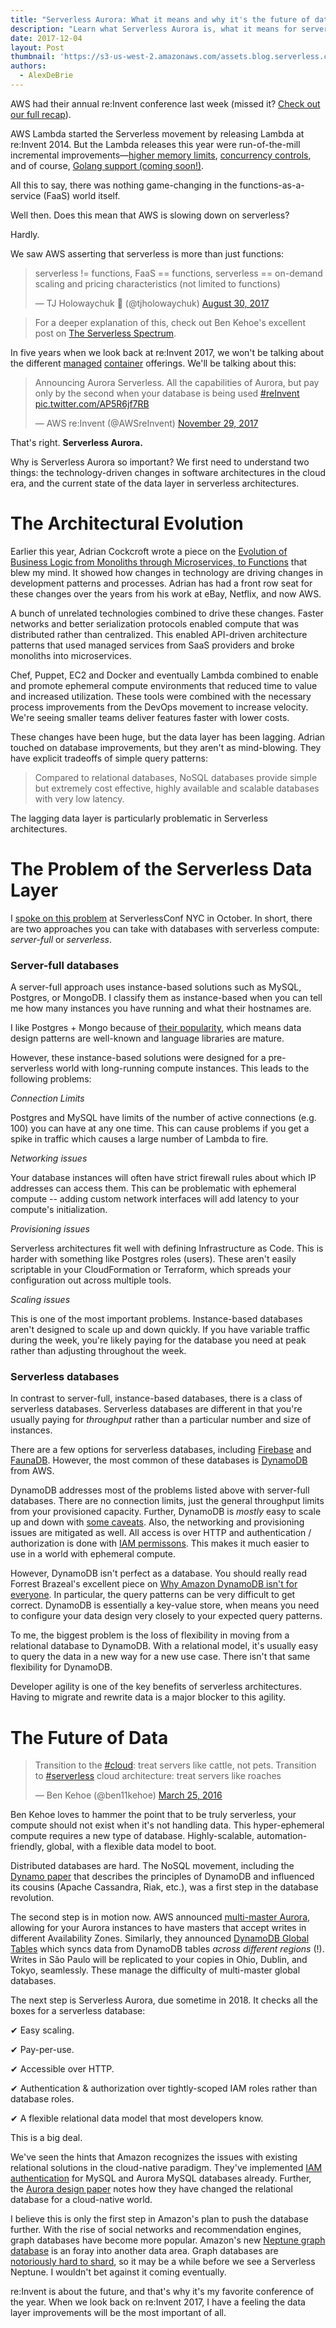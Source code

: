 ```yaml
---
title: "Serverless Aurora: What it means and why it's the future of data"
description: "Learn what Serverless Aurora is, what it means for serverless developers, and why we think it's the future of data. "
date: 2017-12-04
layout: Post
thumbnail: 'https://s3-us-west-2.amazonaws.com/assets.blog.serverless.com/awsreinvent.jpg'
authors:
  - AlexDeBrie
---
```


AWS had their annual re:Invent conference last week (missed it? [Check out our full recap](https://serverless.com/blog/ultimate-list-serverless-announcements-reinvent/)).

AWS Lambda started the Serverless movement by releasing Lambda at re:Invent 2014. But the Lambda releases this year were run-of-the-mill incremental improvements—[higher memory limits](https://serverless.com/blog/ultimate-list-serverless-announcements-reinvent/#3gb-memory), [concurrency controls](https://serverless.com/blog/ultimate-list-serverless-announcements-reinvent/#concurrency-controls), and of course, [Golang support (coming soon!)](https://serverless.com/blog/ultimate-list-serverless-announcements-reinvent/#golang-support).

All this to say, there was nothing game-changing in the functions-as-a-service (FaaS) world itself. 

Well then. Does this mean that AWS is slowing down on serverless?

Hardly.

We saw AWS asserting that serverless is more than just functions: 

<blockquote class="twitter-tweet" data-lang="en"><p lang="en" dir="ltr">serverless != functions, FaaS == functions, serverless == on-demand scaling and pricing characteristics (not limited to functions)</p>&mdash; TJ Holowaychuk 🐥 (@tjholowaychuk) <a href="https://twitter.com/tjholowaychuk/status/902999008674594816?ref_src=twsrc%5Etfw">August 30, 2017</a></blockquote>
<script async src="https://platform.twitter.com/widgets.js" charset="utf-8"></script>

> For a deeper explanation of this, check out Ben Kehoe's excellent post on [The Serverless Spectrum](https://read.acloud.guru/the-serverless-spectrum-147b02cb2292).

In five years when we look back at re:Invent 2017, we won't be talking about the different [managed](https://serverless.com/blog/ultimate-list-serverless-announcements-reinvent/#aws-eks) [container](https://serverless.com/blog/ultimate-list-serverless-announcements-reinvent/#aws-fargate) offerings. We'll be talking about this:

<blockquote class="twitter-tweet" data-lang="en"><p lang="en" dir="ltr">Announcing Aurora Serverless. All the capabilities of Aurora, but pay only by the second when your database is being used <a href="https://twitter.com/hashtag/reInvent?src=hash&amp;ref_src=twsrc%5Etfw">#reInvent</a> <a href="https://t.co/AP5R6jf7RB">pic.twitter.com/AP5R6jf7RB</a></p>&mdash; AWS re:Invent (@AWSreInvent) <a href="https://twitter.com/AWSreInvent/status/935913292903604224?ref_src=twsrc%5Etfw">November 29, 2017</a></blockquote>
<script async src="https://platform.twitter.com/widgets.js" charset="utf-8"></script>

That's right. **Serverless Aurora.**

Why is Serverless Aurora so important? We first need to understand two things: the technology-driven changes in software architectures in the cloud era, and the current state of the data layer in serverless architectures.

# The Architectural Evolution

Earlier this year, Adrian Cockcroft wrote a piece on the [Evolution of Business Logic from Monoliths through Microservices, to Functions](https://read.acloud.guru/evolution-of-business-logic-from-monoliths-through-microservices-to-functions-ff464b95a44d) that blew my mind. It showed how changes in technology are driving changes in development patterns and processes. Adrian has had a front row seat for these changes over the years from his work at eBay, Netflix, and now AWS.

A bunch of unrelated technologies combined to drive these changes. Faster networks and better serialization protocols enabled compute that was distributed rather than centralized. This enabled API-driven architecture patterns that used managed services from SaaS providers and broke monoliths into microservices.

Chef, Puppet, EC2 and Docker and eventually Lambda combined to enable and promote ephemeral compute environments that reduced time to value and increased utilization. These tools were combined with the necessary process improvements from the DevOps movement to increase velocity. We're seeing smaller teams deliver features faster with lower costs.

These changes have been huge, but the data layer has been lagging. Adrian touched on database improvements, but they aren't as mind-blowing. They have explicit tradeoffs of simple query patterns:

> Compared to relational databases, NoSQL databases provide simple but extremely cost effective, highly available and scalable databases with very low latency.

The lagging data layer is particularly problematic in Serverless architectures.

# The Problem of the Serverless Data Layer

I [spoke on this problem](https://serverless.com/blog/serverless-conf-2017-nyc-recap/#data-layer-in-the-serverless-world) at ServerlessConf NYC in October. In short, there are two approaches you can take with databases with serverless compute: _server-full_ or _serverless_.

### Server-full databases

A server-full approach uses instance-based solutions such as MySQL, Postgres, or MongoDB. I classify them as instance-based when you can tell me how many instances you have running and what their hostnames are.

I like Postgres + Mongo because of [their popularity](https://db-engines.com/en/ranking), which means data design patterns are well-known and language libraries are mature.

However, these instance-based solutions were designed for a pre-serverless world with long-running compute instances. This leads to the following problems:

_Connection Limits_

Postgres and MySQL have limits of the number of active connections (e.g. 100) you can have at any one time. This can cause problems if you get a spike in traffic which causes a large number of Lambda to fire.

_Networking issues_ 

Your database instances will often have strict firewall rules about which IP addresses can access them. This can be problematic with ephemeral compute -- adding custom network interfaces will add latency to your compute's initialization.

_Provisioning issues_ 

Serverless architectures fit well with defining Infrastructure as Code. This is harder with something like Postgres roles (users). These aren't easily scriptable in your CloudFormation or Terraform, which spreads your configuration out across multiple tools.

_Scaling issues_

This is one of the most important problems. Instance-based databases aren't designed to scale up and down quickly. If you have variable traffic during the week, you're likely paying for the database you need at peak rather than adjusting throughout the week.

### Serverless databases

In contrast to server-full, instance-based databases, there is a class of serverless databases. Serverless databases are different in that you're usually paying for _throughput_ rather than a particular number and size of instances.

There are a few options for serverless databases, including [Firebase](https://firebase.google.com/) and [FaunaDB](https://fauna.com/). However, the most common of these databases is [DynamoDB](https://aws.amazon.com/dynamodb/) from AWS.

DynamoDB addresses most of the problems listed above with server-full databases. There are no connection limits, just the general throughput limits from your provisioned capacity. Further, DynamoDB is _mostly_ easy to scale up and down with [some caveats](https://read.acloud.guru/why-amazon-dynamodb-isnt-for-everyone-and-how-to-decide-when-it-s-for-you-aefc52ea9476#5aa1). Also, the networking and provisioning issues are mitigated as well. All access is over HTTP and authentication / authorization is done with [IAM permissons](https://serverless.com/blog/abcs-of-iam-permissions/). This makes it much easier to use in a world with ephemeral compute.

However, DynamoDB isn't perfect as a database. You should really read Forrest Brazeal's excellent piece on [Why Amazon DynamoDB isn't for everyone](https://read.acloud.guru/why-amazon-dynamodb-isnt-for-everyone-and-how-to-decide-when-it-s-for-you-aefc52ea9476). In particular, the query patterns can be very difficult to get correct. DynamoDB is essentially a key-value store, when means you need to configure your data design very closely to your expected query patterns.

To me, the biggest problem is the loss of flexibility in moving from a relational database to DynamoDB. With a relational model, it's usually easy to query the data in a new way for a new use case. There isn't that same flexibility for DynamoDB. 

Developer agility is one of the key benefits of serverless architectures. Having to migrate and rewrite data is a major blocker to this agility.

# The Future of Data

<blockquote class="twitter-tweet" data-lang="en"><p lang="en" dir="ltr">Transition to the <a href="https://twitter.com/hashtag/cloud?src=hash&amp;ref_src=twsrc%5Etfw">#cloud</a>: treat servers like cattle, not pets. Transition to <a href="https://twitter.com/hashtag/serverless?src=hash&amp;ref_src=twsrc%5Etfw">#serverless</a> cloud architecture: treat servers like roaches</p>&mdash; Ben Kehoe (@ben11kehoe) <a href="https://twitter.com/ben11kehoe/status/713322946891227136?ref_src=twsrc%5Etfw">March 25, 2016</a></blockquote>
<script async src="https://platform.twitter.com/widgets.js" charset="utf-8"></script>

Ben Kehoe loves to hammer the point that to be truly serverless, your compute should not exist when it's not handling data. This hyper-ephemeral compute requires a new type of database. Highly-scalable, automation-friendly, global, with a flexible data model to boot.

Distributed databases are hard. The NoSQL movement, including the [Dynamo paper](http://www.allthingsdistributed.com/files/amazon-dynamo-sosp2007.pdf) that describes the principles of DynamoDB and influenced its cousins (Apache Cassandra, Riak, etc.), was a first step in the database revolution. 

The second step is in motion now.  AWS announced [multi-master Aurora](https://aws.amazon.com/about-aws/whats-new/2017/11/sign-up-for-the-preview-of-amazon-aurora-multi-master/), allowing for your Aurora instances to have masters that accept writes in different Availability Zones. Similarly, they announced [DynamoDB Global Tables](https://aws.amazon.com/dynamodb/global-tables/) which syncs data from DynamoDB tables _across different regions_ (!). Writes in São Paulo  will be replicated to your copies in Ohio, Dublin, and Tokyo, seamlessly. These manage the difficulty of multi-master global databases.

The next step is Serverless Aurora, due sometime in 2018. It checks all the boxes for a serverless database:

✔︎ Easy scaling.

✔︎ Pay-per-use. 

✔︎ Accessible over HTTP. 

✔︎ Authentication & authorization over tightly-scoped IAM roles rather than database roles. 

✔︎ A flexible relational data model that most developers know. 

This is a big deal.

We've seen the hints that Amazon recognizes the issues with existing relational solutions in the cloud-native paradigm. They've implemented [IAM authentication](http://docs.aws.amazon.com/AmazonRDS/latest/UserGuide/UsingWithRDS.IAMDBAuth.html) for MySQL and Aurora MySQL databases already. Further, the [Aurora design paper](https://media.amazonwebservices.com/blog/2017/aurora-design-considerations-paper.pdf) notes how they have changed the relational database for a cloud-native world.

I believe this is only the first step in Amazon's plan to push the database further. With the rise of social networks and recommendation engines, graph databases have become more popular. Amazon's new [Neptune graph database](https://aws.amazon.com/neptune/) is an foray into another data area. Graph databases are [notoriously hard to shard](http://jimwebber.org/2011/02/on-sharding-graph-databases/), so it may be a while before we see a Serverless Neptune. I wouldn't bet against it coming eventually.

re:Invent is about the future, and that's why it's my favorite conference of the year. When we look back on re:Invent 2017, I have a feeling the data layer improvements will be the most important of all.
